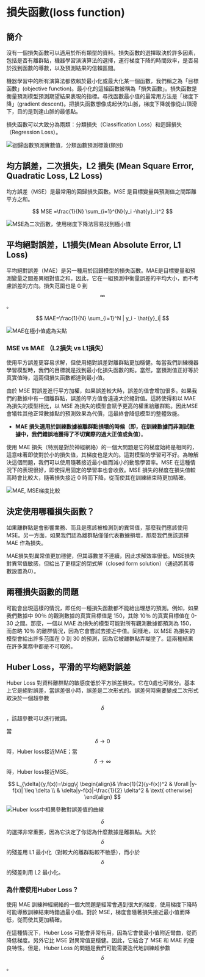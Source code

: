 # 損失函數\(loss function\)

## 簡介

沒有一個損失函數可以適用於所有類型的資料。損失函數的選擇取決於許多因素，包括是否有離群點，機器學習演演算法的選擇，運行梯度下降的時間效率，是否易於找到函數的導數，以及預測結果的信賴區間。

機器學習中的所有演算法都依賴於最小化或最大化某一個函數，我們稱之為「目標函數」\(objective function\)。最小化的這組函數被稱為「損失函數」。損失函數是衡量預測模型預測期望結果表現的指標。尋找函數最小值的最常用方法是「梯度下降」\(gradient descent\)。把損失函數想像成起伏的山脈，梯度下降就像從山頂滑下，目的是到達山脈的最低點。



損失函數可以大致分為兩類：分類損失（Classification Loss）和迴歸損失（Regression Loss）。

![&#x8FF4;&#x6B78;&#x51FD;&#x6578;&#x9810;&#x6E2C;&#x5BE6;&#x6578;&#x503C;&#xFF0C;&#x5206;&#x985E;&#x51FD;&#x6578;&#x9810;&#x6E2C;&#x6A19;&#x7C3D;\(&#x985E;&#x5225;\)](../.gitbook/assets/loss_function-min.png)

## 均方誤差，二次損失，L2 損失 \(Mean Square Error, Quadratic Loss, L2 Loss\)

均方誤差（MSE）是最常用的回歸損失函數。MSE 是目標變量與預測值之間距離平方之和。

$$
MSE =\frac{1}{N} \sum_{i=1}^{N}(y_i -\hat{y}_i)^2
$$

![MSE&#x70BA;&#x4E8C;&#x6B21;&#x51FD;&#x6578;&#xFF0C;&#x4F7F;&#x7528;&#x68AF;&#x5EA6;&#x4E0B;&#x964D;&#x6CD5;&#x5BB9;&#x6613;&#x627E;&#x5230;&#x6975;&#x5C0F;&#x503C;](../.gitbook/assets/mse-min.png)

## 平均絕對誤差，L1損失\(Mean Absolute Error, L1 Loss\)

平均絕對誤差（MAE）是另一種用於回歸模型的損失函數。MAE是目標變量和預測變量之間差異絕對值之和。因此，它在一組預測中衡量誤差的平均大小，而不考慮誤差的方向。損失范圍也是 0 到 $$\infty$$。

$$
MAE=\frac{1}{N} \sum_{i=1}^N | y_i - \hat{y}_i|
$$

![MAE&#x5728;&#x6975;&#x5C0F;&#x503C;&#x8655;&#x70BA;&#x5C16;&#x9EDE;](../.gitbook/assets/mae-min.png)

### MSE vs MAE （L2損失 vs L1損失）

使用平方誤差更容易求解，但使用絕對誤差對離群點更加穩健。每當我們訓練機器學習模型時，我們的目標就是找到最小化損失函數的點。當然，當預測值正好等於真實值時，這兩個損失函數都達到最小值。

由於 MSE 對誤差進行平方加權，如果誤差較大時，誤差的值會增加很多。如果我們的數據中有一個離群點，誤差的平方值會遠遠大於絕對值。這將使得和以 MAE 為損失的模型相比，以 MSE 為損失的模型會賦予更高的權重給離群點。因此MSE會犧牲其他正常數據點的預測效果為代價，這最終會降低模型的整體效能。

* **MAE  損失適用於訓練數據被離群點損壞的時候（即，在訓練數據而非測試數據中，我們錯誤地獲得了不切實際的過大正值或負值）**。

使用 MAE 損失（特別是對於神經網絡）的一個大問題是它的梯度始終是相同的，這意味著即使對於小的損失值，其梯度也是大的。這對模型的學習可不好。為瞭解決這個問題，我們可以使用隨著接近最小值而減小的動態學習率。MSE 在這種情況下的表現很好，即使採用固定的學習率也會收斂。MSE 損失的梯度在損失值較高時會比較大，隨著損失接近 0 時而下降，從而使其在訓練結束時更加精確。

![MAE, MSE&#x68AF;&#x5EA6;&#x6BD4;&#x8F03;](../.gitbook/assets/mse_mae_tradient-min.png)

## 決定使用哪種損失函數？

如果離群點是會影響業務、而且是應該被檢測到的異常值，那麼我們應該使用 MSE。另一方面，如果我們認為離群點僅僅代表數據損壞，那麼我們應該選擇 MAE 作為損失。

MAE損失對異常值更加穩健，但其導數並不連續，因此求解效率很低。MSE損失對異常值敏感，但給出了更穩定的閉式解（closed form solution）（通過將其導數設置為0）。

## 兩種損失函數的問題

可能會出現這樣的情況，即任何一種損失函數都不能給出理想的預測。例如，如果我們數據中 90％ 的觀測數據的真實目標值是 150，其餘 10％ 的真實目標值在 0-30 之間。那麼，一個以 MAE 為損失的模型可能對所有觀測數據都預測為 150，而忽略 10％ 的離群情況，因為它會嘗試去接近中值。同樣地，以 MSE 為損失的模型會給出許多范圍在 0 到 30 的預測，因為它被離群點弄糊塗了。這兩種結果在許多業務中都是不可取的。

## Huber Loss，平滑的平均絕對誤差

Huber Loss 對資料離群點的敏感度低於平方誤差損失。它在0處也可微分。基本上它是絕對誤差，當誤差很小時，誤差是二次形式的。誤差何時需要變成二次形式取決於一個超參數$$\delta$$，該超參數可以進行微調。

當$$\delta \rightarrow 0$$時，Huber loss接近MAE；當$$\delta \rightarrow \infty$$時，Huber loss接近MSE。

$$
L_{\delta}(y,f(x))=\bigg\{ \begin{align}& \frac{1}{2}(y-f(x))^2  & \forall  |y-f(x)| \leq \delta \\ & \delta|y-f(x)|-\frac{1}{2} \delta^2 & \text{ otherwise} \end{align}
$$

![Huber loss&#x4E2D;&#x76F8;&#x7570;&#x53C3;&#x6578;&#x5C0D;&#x8AA4;&#x5DEE;&#x503C;&#x7684;&#x66F2;&#x7DDA;](../.gitbook/assets/huber_loss-min.png)

$$\delta$$的選擇非常重要，因為它決定了你認為什麼數據是離群點。大於$$\delta$$的殘差用 L1 最小化（對較大的離群點較不敏感），而小於$$\delta$$的殘差則用 L2 最小化。

### 為什麼使用Huber Loss？

使用 MAE 訓練神經網絡的一個大問題是經常會遇到很大的梯度，使用梯度下降時可能導致訓練結束時錯過最小值。對於 MSE，梯度會隨著損失接近最小值而降低，從而使其更加精確。



在這種情況下，Huber Loss 可能會非常有用，因為它會使最小值附近彎曲，從而降低梯度。另外它比 MSE 對異常值更穩健。因此，它結合了 MSE 和 MAE 的優良特性。但是，Huber Loss 的問題是我們可能需要迭代地訓練超參數$$\delta$$。

